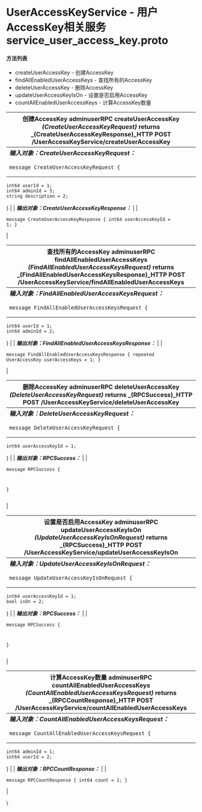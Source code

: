 # UserAccessKeyService - 用户AccessKey相关服务 service\_user\_access\_key.proto

#### 方法列表

* createUserAccessKey - 创建AccessKey
* findAllEnabledUserAccessKeys - 查找所有的AccessKey
* deleteUserAccessKey - 删除AccessKey
* updateUserAccessKeyIsOn - 设置是否启用AccessKey
* countAllEnabledUserAccessKeys - 计算AccessKey数量

| 创建AccessKey adminuserRPC createUserAccessKey _(CreateUserAccessKeyRequest)_ returns _(CreateUserAccessKeyResponse)_HTTP POST /UserAccessKeyService/createUserAccessKey |
| ---------------------------------------------------------------------------------------------------------------------------------------------------------------------- |
| _**输入对象：CreateUserAccessKeyRequest：**_                                                                                                                                 |
| <pre><code>message CreateUserAccessKeyRequest {
	int64 userId = 1;
	int64 adminId = 3;
	string description = 2;
}</code></pre>                                         |
| _**输出对象：CreateUserAccessKeyResponse：**_                                                                                                                                |
| <pre><code>message CreateUserAccessKeyResponse {
	int64 userAccessKeyId = 1;
}</code></pre>                                                                            |

| 查找所有的AccessKey adminuserRPC findAllEnabledUserAccessKeys _(FindAllEnabledUserAccessKeysRequest)_ returns _(FindAllEnabledUserAccessKeysResponse)_HTTP POST /UserAccessKeyService/findAllEnabledUserAccessKeys |
| ------------------------------------------------------------------------------------------------------------------------------------------------------------------------------------------------------------- |
| _**输入对象：FindAllEnabledUserAccessKeysRequest：**_                                                                                                                                                               |
| <pre><code>message FindAllEnabledUserAccessKeysRequest {
	int64 userId = 1;
	int64 adminId = 2;
}</code></pre>                                                                                                |
| _**输出对象：FindAllEnabledUserAccessKeysResponse：**_                                                                                                                                                              |
| <pre><code>message FindAllEnabledUserAccessKeysResponse {
	repeated UserAccessKey userAccessKeys = 1;
}</code></pre>                                                                                          |

| 删除AccessKey adminuserRPC deleteUserAccessKey _(DeleteUserAccessKeyRequest)_ returns _(RPCSuccess)_HTTP POST /UserAccessKeyService/deleteUserAccessKey |
| ----------------------------------------------------------------------------------------------------------------------------------------------------- |
| _**输入对象：DeleteUserAccessKeyRequest：**_                                                                                                                |
| <pre><code>message DeleteUserAccessKeyRequest {
	int64 userAccessKeyId = 1;
}</code></pre>                                                            |
| _**输出对象：RPCSuccess：**_                                                                                                                                |
| <pre><code>message RPCSuccess {

}</code></pre>                                                                                                       |

| 设置是否启用AccessKey adminuserRPC updateUserAccessKeyIsOn _(UpdateUserAccessKeyIsOnRequest)_ returns _(RPCSuccess)_HTTP POST /UserAccessKeyService/updateUserAccessKeyIsOn |
| --------------------------------------------------------------------------------------------------------------------------------------------------------------------- |
| _**输入对象：UpdateUserAccessKeyIsOnRequest：**_                                                                                                                            |
| <pre><code>message UpdateUserAccessKeyIsOnRequest {
	int64 userAccessKeyId = 1;
	bool isOn = 2;
}</code></pre>                                                        |
| _**输出对象：RPCSuccess：**_                                                                                                                                                |
| <pre><code>message RPCSuccess {

}</code></pre>                                                                                                                       |

| 计算AccessKey数量 adminuserRPC countAllEnabledUserAccessKeys _(CountAllEnabledUserAccessKeysRequest)_ returns _(RPCCountResponse)_HTTP POST /UserAccessKeyService/countAllEnabledUserAccessKeys |
| ------------------------------------------------------------------------------------------------------------------------------------------------------------------------------------------- |
| _**输入对象：CountAllEnabledUserAccessKeysRequest：**_                                                                                                                                            |
| <pre><code>message CountAllEnabledUserAccessKeysRequest {
	int64 adminId = 1;
	int64 userId = 2;
}</code></pre>                                                                             |
| _**输出对象：RPCCountResponse：**_                                                                                                                                                                |
| <pre><code>message RPCCountResponse {
	int64 count = 1;
}</code></pre>                                                                                                                      |

\
